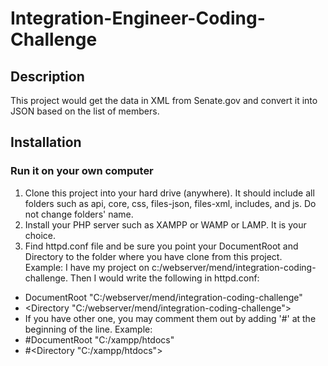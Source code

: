 # Integration-Engineer-Coding-Challenge

## Description

This project would get the data in XML from Senate.gov and convert it into JSON based on the list of members.

## Installation

### Run it on your own computer
1. Clone this project into your hard drive (anywhere).  It should include all folders such as api, core, css, files-json, files-xml, includes, and js.  Do not change folders' name.
2. Install your PHP server such as XAMPP or WAMP or LAMP.  It is your choice.  
3. Find httpd.conf file and be sure you point your DocumentRoot and Directory to the folder where you have clone from this project.  
  Example: I have my project on c:/webserver/mend/integration-coding-challenge.  Then I would write the following in httpd.conf:
  - DocumentRoot "C:/webserver/mend/integration-coding-challenge"
  - <Directory "C:/webserver/mend/integration-coding-challenge">
  - If you have other one, you may comment them out by adding '#' at the beginning of the line.  Example:
  - #DocumentRoot "C:/xampp/htdocs"
  - #<Directory "C:/xampp/htdocs">


